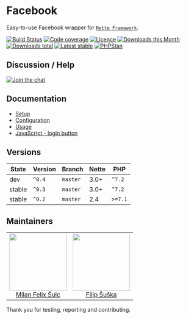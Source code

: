 # Facebook

Easy-to-use Facebook wrapper for [`Nette Framework`](https://github.com/nette/).

[![Build Status](https://img.shields.io/travis/contributte/facebook.svg?style=flat-square)](https://travis-ci.org/contributte/facebook)
[![Code coverage](https://img.shields.io/coveralls/contributte/facebook.svg?style=flat-square)](https://coveralls.io/r/contributte/facebook)
[![Licence](https://img.shields.io/packagist/l/contributte/facebook.svg?style=flat-square)](https://packagist.org/packages/contributte/facebook)
[![Downloads this Month](https://img.shields.io/packagist/dm/contributte/facebook.svg?style=flat-square)](https://packagist.org/packages/contributte/facebook)
[![Downloads total](https://img.shields.io/packagist/dt/contributte/facebook.svg?style=flat-square)](https://packagist.org/packages/contributte/facebook)
[![Latest stable](https://img.shields.io/packagist/v/contributte/facebook.svg?style=flat-square)](https://packagist.org/packages/contributte/facebook)
[![PHPStan](https://img.shields.io/badge/PHPStan-enabled-brightgreen.svg?style=flat-square)](https://github.com/phpstan/phpstan)

## Discussion / Help

[![Join the chat](https://img.shields.io/gitter/room/contributte/contributte.svg?style=flat-square)](http://bit.ly/ctteg)

## Documentation

- [Setup](.docs/README.md#setup)
- [Configuration](.docs/README.md#configuration)
- [Usage](.docs/README.md#usage)
- [JavaScript - login button](.docs/README.md#javascript)

## Versions

| State       | Version | Branch   | Nette | PHP     |
|-------------|---------|----------|-------|---------|
| dev         | `^0.4`  | `master` | 3.0+  | `^7.2`  |
| stable      | `^0.3`  | `master` | 3.0+  | `^7.2`  |
| stable      | `^0.2`  | `master` | 2.4   | `>=7.1` |

## Maintainers

<table>
  <tbody>
    <tr>
      <td align="center">
        <a href="https://github.com/f3l1x">
            <img width="150" height="150" src="https://avatars2.githubusercontent.com/u/538058?v=3&s=150">
        </a>
        </br>
        <a href="https://github.com/f3l1x">Milan Felix Šulc</a>
      </td>
      <td align="center">
        <a href="https://github.com/Vody105">
            <img width="150" height="150" src="https://avatars2.githubusercontent.com/u/22433893?v=3&s=150">
        </a>
        </br>
        <a href="https://github.com/Vody105">Filip Šuška</a>
      </td>
    </tr>
  </tbody>
</table>

Thank you for testing, reporting and contributing.
